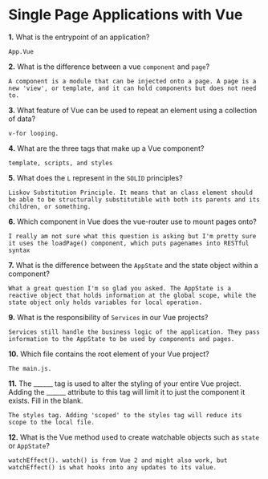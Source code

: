# Single Page Applications with Vue

**1.** What is the entrypoint of an application?
<!-- enter you answer in the space below -->
```
App.Vue
```
**2.** What is the difference between a vue `component` and `page`?
<!-- enter you answer in the space below -->
```
A component is a module that can be injected onto a page. A page is a new 'view', or template, and it can hold components but does not need to.
```
**3.** What feature of Vue can be used to repeat an element using a collection of data?
<!-- enter you answer in the space below -->
```
v-for looping.
```
**4.** What are the three tags that make up a Vue component?
<!-- enter you answer in the space below -->
```
template, scripts, and styles
```
**5.** What does the `L` represent in the `SOLID` principles?
<!-- enter you answer in the space below -->
```
Liskov Substitution Principle. It means that an class element should be able to be structurally substitutible with both its parents and its children, or something.
```
**6.** Which component in Vue does the vue-router use to mount pages onto?
<!-- enter you answer in the space below -->
```
I really am not sure what this question is asking but I'm pretty sure it uses the loadPage() component, which puts pagenames into RESTful syntax
```
**7.** What is the difference between the `AppState` and the state object within a component?
<!-- enter you answer in the space below -->
```
What a great question I'm so glad you asked. The AppState is a reactive object that holds information at the global scope, while the state object only holds variables for local operation.
```
**9.** What is the responsibility of `Services` in our Vue projects?
<!-- enter you answer in the space below -->
```
Services still handle the business logic of the application. They pass information to the AppState to be used by components and pages.
```
**10.** Which file contains the root element of your Vue project?
<!-- enter you answer in the space below -->
```
The main.js.
```
**11.** The ______ tag is used to alter the styling of your entire Vue project.  Adding the ______ attribute to this tag will limit it to just the component it exists.  Fill in the blank.
<!-- enter you answer in the space below -->
```
The styles tag. Adding 'scoped' to the styles tag will reduce its scope to the local file.
```
**12.** What is the Vue method used to create watchable objects such as `state` or `AppState`?
<!-- enter you answer in the space below -->
```
watchEffect(). watch() is from Vue 2 and might also work, but watchEffect() is what hooks into any updates to its value.
```
